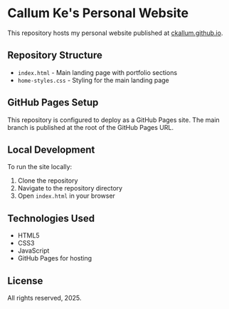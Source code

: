# Callum Ke's Personal Website

This repository hosts my personal website published at [ckallum.github.io](https://ckallum.github.io).

## Repository Structure

- `index.html` - Main landing page with portfolio sections
- `home-styles.css` - Styling for the main landing page

## GitHub Pages Setup

This repository is configured to deploy as a GitHub Pages site. The main branch is published at the root of the GitHub Pages URL.

## Local Development

To run the site locally:

1. Clone the repository
2. Navigate to the repository directory
3. Open `index.html` in your browser

## Technologies Used

- HTML5
- CSS3
- JavaScript
- GitHub Pages for hosting

## License

All rights reserved, 2025.